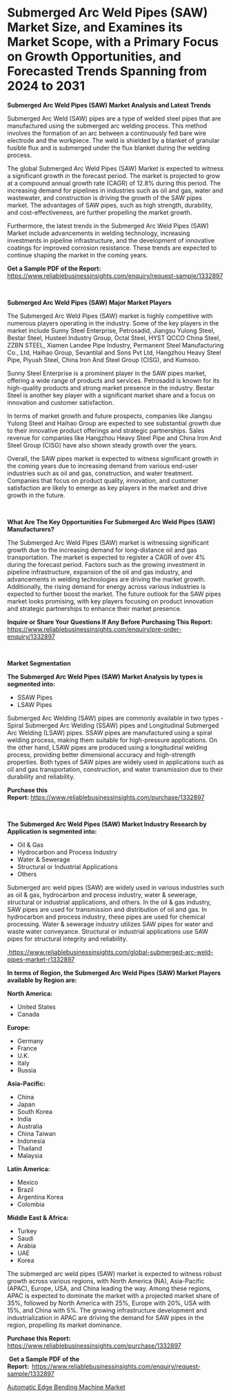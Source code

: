 <p><h1>Submerged Arc Weld Pipes (SAW) Market Size, and Examines its Market Scope, with a Primary Focus on Growth Opportunities, and Forecasted Trends Spanning from 2024 to 2031</h1></p><p><strong>Submerged Arc Weld Pipes (SAW) Market Analysis and Latest Trends</strong></p>
<p><p>Submerged Arc Weld (SAW) pipes are a type of welded steel pipes that are manufactured using the submerged arc welding process. This method involves the formation of an arc between a continuously fed bare wire electrode and the workpiece. The weld is shielded by a blanket of granular fusible flux and is submerged under the flux blanket during the welding process.</p><p>The global Submerged Arc Weld Pipes (SAW) Market is expected to witness a significant growth in the forecast period. The market is projected to grow at a compound annual growth rate (CAGR) of 12.8% during this period. The increasing demand for pipelines in industries such as oil and gas, water and wastewater, and construction is driving the growth of the SAW pipes market. The advantages of SAW pipes, such as high strength, durability, and cost-effectiveness, are further propelling the market growth.</p><p>Furthermore, the latest trends in the Submerged Arc Weld Pipes (SAW) Market include advancements in welding technology, increasing investments in pipeline infrastructure, and the development of innovative coatings for improved corrosion resistance. These trends are expected to continue shaping the market in the coming years.</p></p>
<p><strong>Get a Sample PDF of the Report:&nbsp;</strong> <a href="https://www.reliablebusinessinsights.com/enquiry/request-sample/1332897">https://www.reliablebusinessinsights.com/enquiry/request-sample/1332897</a></p>
<p>&nbsp;</p>
<p><strong>Submerged Arc Weld Pipes (SAW) Major Market Players</strong></p>
<p><p>The Submerged Arc Weld Pipes (SAW) market is highly competitive with numerous players operating in the industry. Some of the key players in the market include Sunny Steel Enterprise, Petrosadid, Jiangsu Yulong Steel, Bestar Steel, Husteel Industry Group, Octal Steel, HYST QCCO China Steel, ZZBN STEEL, Xiamen Landee Pipe Industry, Permanent Steel Manufacturing Co., Ltd, Haihao Group, Sevantilal and Sons Pvt Ltd, Hangzhou Heavy Steel Pipe, Piyush Steel, China Iron And Steel Group (CISG), and Kumsoo.</p><p>Sunny Steel Enterprise is a prominent player in the SAW pipes market, offering a wide range of products and services. Petrosadid is known for its high-quality products and strong market presence in the industry. Bestar Steel is another key player with a significant market share and a focus on innovation and customer satisfaction.</p><p>In terms of market growth and future prospects, companies like Jiangsu Yulong Steel and Haihao Group are expected to see substantial growth due to their innovative product offerings and strategic partnerships. Sales revenue for companies like Hangzhou Heavy Steel Pipe and China Iron And Steel Group (CISG) have also shown steady growth over the years.</p><p>Overall, the SAW pipes market is expected to witness significant growth in the coming years due to increasing demand from various end-user industries such as oil and gas, construction, and water treatment. Companies that focus on product quality, innovation, and customer satisfaction are likely to emerge as key players in the market and drive growth in the future.</p></p>
<p>&nbsp;</p>
<p><strong>What Are The Key Opportunities For Submerged Arc Weld Pipes (SAW) Manufacturers?</strong></p>
<p><p>The Submerged Arc Weld Pipes (SAW) market is witnessing significant growth due to the increasing demand for long-distance oil and gas transportation. The market is expected to register a CAGR of over 4% during the forecast period. Factors such as the growing investment in pipeline infrastructure, expansion of the oil and gas industry, and advancements in welding technologies are driving the market growth. Additionally, the rising demand for energy across various industries is expected to further boost the market. The future outlook for the SAW pipes market looks promising, with key players focusing on product innovation and strategic partnerships to enhance their market presence.</p></p>
<p><strong>Inquire or Share Your Questions If Any Before Purchasing This Report:</strong> <a href="https://www.reliablebusinessinsights.com/enquiry/pre-order-enquiry/1332897">https://www.reliablebusinessinsights.com/enquiry/pre-order-enquiry/1332897</a></p>
<p>&nbsp;</p>
<p><strong>Market Segmentation</strong></p>
<p><strong>The Submerged Arc Weld Pipes (SAW) Market Analysis by types is segmented into:</strong></p>
<p><ul><li>SSAW Pipes</li><li>LSAW Pipes</li></ul></p>
<p><p>Submerged Arc Welding (SAW) pipes are commonly available in two types - Spiral Submerged Arc Welding (SSAW) pipes and Longitudinal Submerged Arc Welding (LSAW) pipes. SSAW pipes are manufactured using a spiral welding process, making them suitable for high-pressure applications. On the other hand, LSAW pipes are produced using a longitudinal welding process, providing better dimensional accuracy and high-strength properties. Both types of SAW pipes are widely used in applications such as oil and gas transportation, construction, and water transmission due to their durability and reliability.</p></p>
<p><strong>Purchase this Report:&nbsp;</strong><a href="https://www.reliablebusinessinsights.com/purchase/1332897">https://www.reliablebusinessinsights.com/purchase/1332897</a></p>
<p>&nbsp;</p>
<p><strong>The Submerged Arc Weld Pipes (SAW) Market Industry Research by Application is segmented into:</strong></p>
<p><ul><li>Oil & Gas</li><li>Hydrocarbon and Process Industry</li><li>Water & Sewerage</li><li>Structural or Industrial Applications</li><li>Others</li></ul></p>
<p><p>Submerged arc weld pipes (SAW) are widely used in various industries such as oil & gas, hydrocarbon and process industry, water & sewerage, structural or industrial applications, and others. In the oil & gas industry, SAW pipes are used for transmission and distribution of oil and gas. In hydrocarbon and process industry, these pipes are used for chemical processing. Water & sewerage industry utilizes SAW pipes for water and waste water conveyance. Structural or industrial applications use SAW pipes for structural integrity and reliability.</p></p>
<p><a href="https://www.reliablebusinessinsights.com/global-submerged-arc-weld-pipes-market-r1332897">&nbsp;https://www.reliablebusinessinsights.com/global-submerged-arc-weld-pipes-market-r1332897</a></p>
<p><strong>In terms of Region, the Submerged Arc Weld Pipes (SAW) Market Players available by Region are:</strong></p>
<p>
    <p> <strong> North America: </strong>
        <ul>
            <li>United States</li>
            <li>Canada</li>
        </ul>
        </p> 
    <p> <strong> Europe: </strong>
        <ul>
            <li>Germany</li>
            <li>France</li>
            <li>U.K.</li>
            <li>Italy</li>
            <li>Russia</li>
        </ul>
        </p> 
    <p> <strong> Asia-Pacific: </strong>
        <ul>
            <li>China</li>
            <li>Japan</li>
            <li>South Korea</li>
            <li>India</li>
            <li>Australia</li>
            <li>China Taiwan</li>
            <li>Indonesia</li>
            <li>Thailand</li>
            <li>Malaysia</li>
        </ul>
        </p> 
    <p> <strong> Latin America: </strong>
        <ul>
            <li>Mexico</li>
            <li>Brazil</li>
            <li>Argentina Korea</li>
            <li>Colombia</li>
        </ul>
        </p> 
    <p> <strong> Middle East & Africa: </strong>
        <ul>
            <li>Turkey</li>
            <li>Saudi</li>
            <li>Arabia</li>
            <li>UAE</li>
            <li>Korea</li>
        </ul>
    </p>
    </p>
<p><p>The submerged arc weld pipes (SAW) market is expected to witness robust growth across various regions, with North America (NA), Asia-Pacific (APAC), Europe, USA, and China leading the way. Among these regions, APAC is expected to dominate the market with a projected market share of 35%, followed by North America with 25%, Europe with 20%, USA with 15%, and China with 5%. The growing infrastructure development and industrialization in APAC are driving the demand for SAW pipes in the region, propelling its market dominance.</p></p>
<p><strong>Purchase this Report: </strong><a href="https://www.reliablebusinessinsights.com/purchase/1332897">https://www.reliablebusinessinsights.com/purchase/1332897</a></p>
<p>&nbsp;<strong>Get a Sample PDF of the Report:&nbsp;&nbsp;</strong><a href="https://www.reliablebusinessinsights.com/enquiry/request-sample/1332897">https://www.reliablebusinessinsights.com/enquiry/request-sample/1332897</a></p>
<p><strong></strong></p>
<p><p><a href="https://github.com/theanastasiyah/Market-Research-Report-List-1/blob/main/automatic-edge-bending-machine-market.md">Automatic Edge Bending Machine Market</a></p></p>